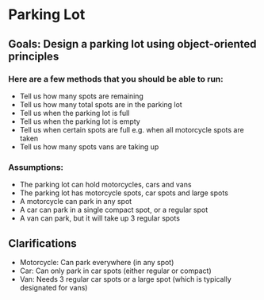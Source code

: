# Parking Lot

Goals: Design a parking lot using object-oriented principles
-

### Here are a few methods that you should be able to run:

- Tell us how many spots are remaining
- Tell us how many total spots are in the parking lot
- Tell us when the parking lot is full
- Tell us when the parking lot is empty
- Tell us when certain spots are full e.g. when all motorcycle spots are taken
- Tell us how many spots vans are taking up

### Assumptions:

- The parking lot can hold motorcycles, cars and vans
- The parking lot has motorcycle spots, car spots and large spots
- A motorcycle can park in any spot
- A car can park in a single compact spot, or a regular spot
- A van can park, but it will take up 3 regular spots

Clarifications 
--
- Motorcycle: Can park everywhere (in any spot)
- Car: Can only park in car spots (either regular or compact)
- Van: Needs 3 regular car spots or a large spot (which is typically designated for vans)
